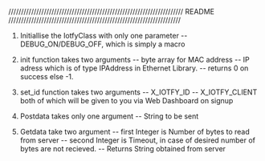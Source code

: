 /////////////////////////////////////////////////////////////////////
				README 
////////////////////////////////////////////////////////////////////

1.  Initiallise the IotfyClass with only one parameter 
    -- DEBUG_ON/DEBUG_OFF, which is simply a macro

2.  init function takes two arguments
    -- byte array for MAC address
    -- IP adress which is of type IPAddress in Ethernet Library.
    -- returns 0 on success else -1.


3.  set_id function takes two arguments
    -- X_IOTFY_ID 
    -- X_IOTFY_CLIENT
    both of which will be given to you via Web Dashboard on signup

4.  Postdata takes only one argument
    -- String to be sent

5.  Getdata take two argument
    -- first Integer is Number of bytes to read from server
    -- second Integer is Timeout, in case of desired number of bytes are not recieved.
    -- Returns String obtained from server

